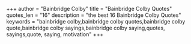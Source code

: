 +++
author = "Bainbridge Colby"
title = "Bainbridge Colby Quotes"
quotes_len = "16"
description = "the best 16 Bainbridge Colby Quotes"
keywords = "bainbridge colby,bainbridge colby quotes,bainbridge colby quote,bainbridge colby sayings,bainbridge colby saying,quotes, sayings,quote, saying, motivation"
+++
